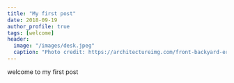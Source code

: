 ```yaml
---
title: "My first post"
date: 2018-09-19
author_profile: true
tags: [welcome]
header:
  image: "/images/desk.jpeg"
  caption: "Photo credit: https://architectureimg.com/front-backyard-er-blue-clouds-landscapes-horizon-white-waves-houses-pier-australia-sky-high-quality-lake-cabin-wallpaper/"
---
```


welcome to my first post
